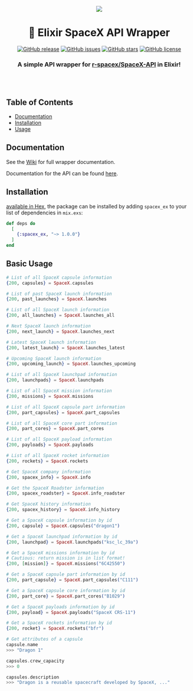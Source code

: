 <p align="center"><img src="https://www.spacex.com/sites/spacex/files/styles/new_gallery_large/public/2016_-_02_jason3_vertical2.jpg?itok=fxjAYWHW"></p>
<div align="center">

# 🚀 Elixir SpaceX API Wrapper 
[![GitHub release](https://img.shields.io/github/release/crunchysoul/spacex_ex.svg)](https://github.com/crunchysoul/spacex_ex/releases)
[![GitHub issues](https://img.shields.io/github/issues/crunchysoul/spacex_ex.svg)](https://github.com/crunchysoul/spacex_ex/issues)
[![GitHub stars](https://img.shields.io/github/stars/crunchysoul/spacex_ex.svg)](https://github.com/crunchysoul/spacex_ex/stargazers)
[![GitHub license](https://img.shields.io/github/license/crunchysoul/spacex_ex.svg)](https://github.com/crunchysoul/spacex_ex)

### A simple API wrapper for [r-spacex/SpaceX-API](https://github.com/r-spacex/SpaceX-API) in Elixir!

<br><br>

</div>

## Table of Contents

- [Documentation](#documentation)
- [Installation](#installation)
- [Usage](#basic-usage)


## Documentation
See the [Wiki](https://github.com/crunchysoul/spacex_ex/wiki) for full wrapper documentation.

Documentation for the API can be found [here](https://github.com/r-spacex/SpaceX-API/wiki).

## Installation
[available in Hex](https://hex.pm/docs/spacex_ex), the package can be installed
by adding `spacex_ex` to your list of dependencies in `mix.exs`:

```elixir
def deps do
  [
    {:spacex_ex, "~> 1.0.0"}
  ]
end
```

## Basic Usage
```elixir
# List of all SpaceX capsule information
{200, capsules} = SpaceX.capsules

# List of past SpaceX launch information
{200, past_launches} = SpaceX.launches

# List of all SpaceX launch information
{200, all_launches} = SpaceX.launches_all

# Next SpaceX launch information
{200, next_launch} = SpaceX.launches_next

# Latest SpaceX launch information
{200, latest_launch} = SpaceX.launches_latest

# Upcoming SpaceX launch information
{200, upcoming_launch} = SpaceX.launches_upcoming

# List of all SpaceX launchpad information
{200, launchpads} = SpaceX.launchpads

# List of all SpaceX mission information
{200, missions} = SpaceX.missions

# List of all SpaceX capsule part information
{200, part_capsules} = SpaceX.part_capsules

# List of all SpaceX core part information
{200, part_cores} = SpaceX.part_cores

# List of all SpaceX payload information
{200, payloads} = SpaceX.payloads

# List of all SpaceX rocket information
{200, rockets} = SpaceX.rockets

# Get SpaceX company information
{200, spacex_info} = SpaceX.info

# Get the SpaceX Roadster information
{200, spacex_roadster} = SpaceX.info_roadster

# Get SpaceX history information
{200, spacex_history} = SpaceX.info_history 

# Get a SpaceX capsule information by id
{200, capsule} = SpaceX.capsules("dragon1")

# Get a SpaceX launchpad information by id
{200, launchpad} = SpaceX.launchpads("ksc_lc_39a")

# Get a SpaceX missions information by id
# Cautious: return mission is in list format!
{200, [mission]} = SpaceX.missions("6C42550")

# Get a SpaceX capsule part information by id
{200, part_capsule} = SpaceX.part_capsules("C111")

# Get a SpaceX capsule core information by id
{200, part_core} = SpaceX.part_cores("B1029")

# Get a SpaceX payloads information by id
{200, payload} = SpaceX.payloads("SpaceX CRS-11")

# Get a SpaceX rockets information by id
{200, rocket} = SpaceX.rockets("bfr")

# Get attributes of a capsule
capsule.name
>>> "Dragon 1"

capsules.crew_capacity
>>> 0

capsules.description
>>> "Dragon is a reusable spacecraft developed by SpaceX, ..."


```
